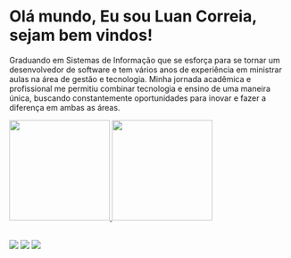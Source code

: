 # Olá mundo, Eu sou Luan Correia, sejam bem vindos! 
<p>Graduando em Sistemas de Informação que se esforça para se tornar um desenvolvedor de software e tem vários anos de experiência em ministrar aulas na área de gestão e tecnologia.
  Minha jornada acadêmica e profissional me permitiu combinar tecnologia e ensino de uma maneira única, buscando constantemente oportunidades para inovar e fazer a diferença em ambas as áreas.</p>
  
  <table>
  <a href="https://github.com/profluancorreia">
     <img height="180em" src="https://github-readme-stats.vercel.app/api?username=profluancorreia&show_icons=true&theme=tokyonight&include_all_commits=true&count_private=true"/> 
    <img height="180em" src="https://github-readme-stats.vercel.app/api/top-langs/?username=profluancorreia&layout=compact&langs_count=6&theme=tokyonight"/> <br>
    
  </table> 
    
  <div>
  <a href="https://www.instagram.com/luan_n3/" target="_blank"><img src="https://img.shields.io/badge/-Instagram-%23333?style=for-the-badge&logo=instagram&logoColor=white" target="_blank" target="_blank"></a>
  <a href = "mailto: profluancorreia22@outlook.com"><img src="https://img.shields.io/badge/-Gmail-%23333?style=for-the-badge&logo=gmail&logoColor=white" target="_blank"></a>
  <a href="https://www.linkedin.com/in/luan-correia-b5b582133/" target="_blank"><img src="https://img.shields.io/badge/-LinkedIn-%23333?style=for-the-badge&logo=linkedin&logoColor=white" target="_blank" target="_blank"></a>
  </div>
